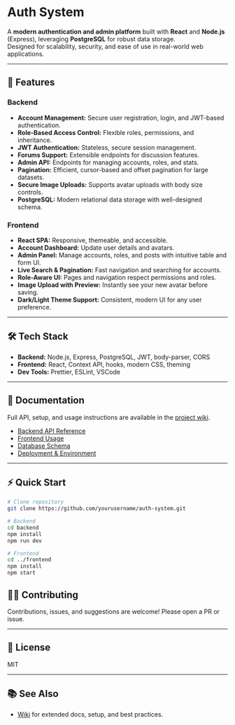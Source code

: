 # Auth System

A **modern authentication and admin platform** built with **React** and **Node.js** (Express), leveraging **PostgreSQL** for robust data storage.  
Designed for scalability, security, and ease of use in real-world web applications.

---

## 🚀 Features

### **Backend**
- **Account Management:** Secure user registration, login, and JWT-based authentication.
- **Role-Based Access Control:** Flexible roles, permissions, and inheritance.
- **JWT Authentication:** Stateless, secure session management.
- **Forums Support:** Extensible endpoints for discussion features.
- **Admin API:** Endpoints for managing accounts, roles, and stats.
- **Pagination:** Efficient, cursor-based and offset pagination for large datasets.
- **Secure Image Uploads:** Supports avatar uploads with body size controls.
- **PostgreSQL:** Modern relational data storage with well-designed schema.

### **Frontend**
- **React SPA:** Responsive, themeable, and accessible.
- **Account Dashboard:** Update user details and avatars.
- **Admin Panel:** Manage accounts, roles, and posts with intuitive table and form UI.
- **Live Search & Pagination:** Fast navigation and searching for accounts.
- **Role-Aware UI:** Pages and navigation respect permissions and roles.
- **Image Upload with Preview:** Instantly see your new avatar before saving.
- **Dark/Light Theme Support:** Consistent, modern UI for any user preference.

---

## 🛠️ Tech Stack

- **Backend:** Node.js, Express, PostgreSQL, JWT, body-parser, CORS
- **Frontend:** React, Context API, hooks, modern CSS, theming
- **Dev Tools:** Prettier, ESLint, VSCode

---

## 📝 Documentation

Full API, setup, and usage instructions are available in the [project wiki](./wiki).

- [Backend API Reference](./wiki/API.md)
- [Frontend Usage](./wiki/Frontend.md)
- [Database Schema](./wiki/Schema.md)
- [Deployment & Environment](./wiki/Deploy.md)

---

## ⚡ Quick Start

```bash
# Clone repository
git clone https://github.com/yourusername/auth-system.git

# Backend
cd backend
npm install
npm run dev

# Frontend
cd ../frontend
npm install
npm start
```

## 🙋‍♂️ Contributing

Contributions, issues, and suggestions are welcome! Please open a PR or issue.

---

## 📄 License

MIT

---

## 📚 See Also

- [Wiki](./wiki) for extended docs, setup, and best practices.
